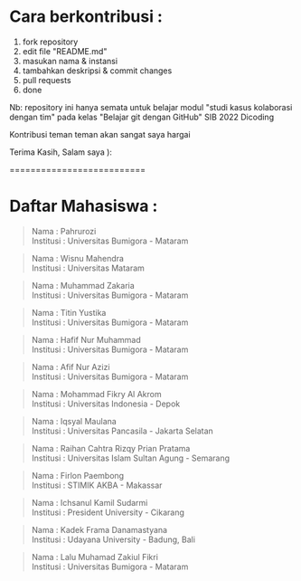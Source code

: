 # Cara berkontribusi :
1. fork repository
2. edit file "README.md"
3. masukan nama & instansi
4. tambahkan deskripsi & commit changes
5. pull requests
6. done

Nb: repository ini hanya semata untuk belajar modul "studi kasus kolaborasi dengan tim" pada kelas "Belajar git dengan GitHub" SIB 2022 Dicoding

Kontribusi teman teman akan sangat saya hargai<br/>

Terima Kasih, Salam saya ):


==========================
# Daftar Mahasiswa :

> Nama : Pahrurozi <br/>
> Institusi : Universitas Bumigora - Mataram

> Nama : Wisnu Mahendra <br/>
> Institusi : Universitas Mataram

> Nama : Muhammad Zakaria <br/>
> Institusi : Universitas Bumigora - Mataram

> Nama : Titin Yustika <br/>
> Institusi : Universitas Bumigora - Mataram

> Nama : Hafif Nur Muhammad <br/>
> Institusi : Universitas Bumigora - Mataram

> Nama : Afif Nur Azizi <br/>
> Institusi : Universitas Bumigora - Mataram

> Nama : Mohammad Fikry Al Akrom <br/>
> Institusi : Universitas Indonesia - Depok

> Nama : Iqsyal Maulana <br/>
> Institusi : Universitas Pancasila - Jakarta Selatan

> Nama : Raihan Cahtra Rizqy Prian Pratama <br/>
> Institusi : Universitas Islam Sultan Agung - Semarang

> Nama : Firlon Paembong <br/>
> Institusi : STIMIK AKBA - Makassar

> Nama : Ichsanul Kamil Sudarmi <br/>
> Institusi : President University - Cikarang

> Nama : Kadek Frama Danamastyana <br/>
> Institusi : Udayana University - Badung, Bali

> Nama : Lalu Muhamad Zakiul Fikri <br/>
> Institusi : Universitas Bumigora - Mataram




